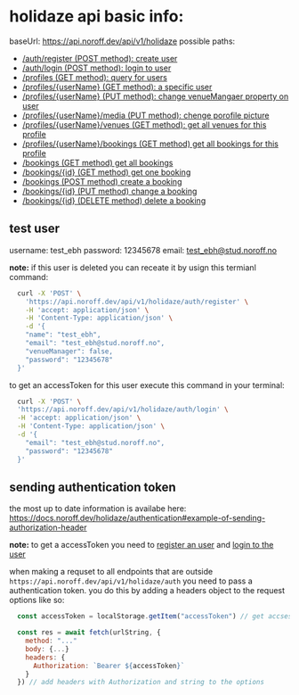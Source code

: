 # holidaze api basic info:
baseUrl: https://api.noroff.dev/api/v1/holidaze
possible paths:
- [/auth/register (POST method): create user](./authentication/register-user.md)
- [/auth/login (POST method): login to user](./authentication/login-user.md)
- [/profiles (GET method): query for users](./profiles/get-all-profiles.md)
- [/profiles/{userName} (GET method): a specific user](./profiles/get-a-profile.md)
- [/profiles/{userName} (PUT method): change venueMangaer property on user](./profiles/update-venue-manager.md)
- [/profiles/{userName}/media (PUT method): chenge porofile picture](./profiles/update-profile-picture.md)
- [/profiles/{userName}/venues (GET method): get all venues for this profile](./profiles/list-venues-on-profile.md)
- [/profiles/{userName}/bookings (GET method) get all bookings for this profile](./profiles/list-bookings-on-profile.md)
- [/bookings (GET method) get all bookings](./bookings/get-all-bookings.md)
- [/bookings/{id} (GET method) get one booking](./bookings/get-a-booking.md)
- [/bookings (POST method) create a booking](./bookings/create-a-booking.md)
- [/bookings/{id} (PUT method) change a booking](./bookings/change-exsisting-booking.md)
- [/bookings/{id} (DELETE method) delete a booking](./bookings/delete-exsisting-booking.md)

## test user

username: test_ebh
password: 12345678
email: test_ebh@stud.noroff.no

**note:** if this user is deleted you can receate it by usign this termianl command:
```sh
  curl -X 'POST' \
    'https://api.noroff.dev/api/v1/holidaze/auth/register' \
    -H 'accept: application/json' \
    -H 'Content-Type: application/json' \
    -d '{
    "name": "test_ebh",
    "email": "test_ebh@stud.noroff.no",
    "venueManager": false,
    "password": "12345678"
  }'
```

to get an accessToken for this user execute this command in your terminal:
```sh
  curl -X 'POST' \
  'https://api.noroff.dev/api/v1/holidaze/auth/login' \
  -H 'accept: application/json' \
  -H 'Content-Type: application/json' \
  -d '{
    "email": "test_ebh@stud.noroff.no",
    "password": "12345678"
  }'
```

## sending authentication token

the most up to date information is availabe here: https://docs.noroff.dev/holidaze/authentication#example-of-sending-authorization-header

**note:** to get a accessToken you need to [register an user](./api/authentication/register-user.md) and [login to the user](./api/authentication/login-user.md)

when making a requset to all endpoints that are outside `https://api.noroff.dev/api/v1/holidaze/auth` you need to pass a authentication token.
you do this by adding a headers object to the request options like so:

```js
  const accessToken = localStorage.getItem("accessToken") // get accsess token from where ever you store it

  const res = await fetch(urlString, {
    method: "..."
    body: {...}
    headers: {
      Authorization: `Bearer ${accessToken}`
    }
  }) // add headers with Authorization and string to the options
```